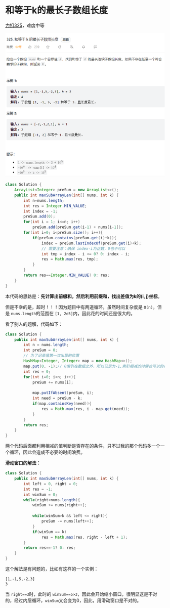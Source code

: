 # 和等于k的最长子数组长度

[力扣325](https://leetcode.cn/problems/maximum-size-subarray-sum-equals-k/?show=1)，难度中等

![image-20230714170611494](https://raw.githubusercontent.com/lqyspace/mypic/master/PicBed/202307141706549.png)

```java
class Solution {
    ArrayList<Integer> preSum = new ArrayList<>();
    public int maxSubArrayLen(int[] nums, int k) {
        int n=nums.length;
        int res = Integer.MIN_VALUE;
        int index = -1;
        preSum.add(0);
        for(int i = 1; i<=n; i++)
            preSum.add(preSum.get(i-1) + nums[i-1]);
        for(int i=0; i<preSum.size(); i++){
            if(preSum.contains(preSum.get(i)+k)){
                index = preSum.lastIndexOf(preSum.get(i)+k);
                // 需要注意：确保 index-i为正数，0也不可以
                int tmp = index - i <= 0? 0: index - i;
                res = Math.max(res, tmp);
            }
        }
        return res==Integer.MIN_VALUE? 0: res;
    }
}
```

本代码的思路是：**先计算出前缀和，然后利用前缀和，找出差值为k的(i, j)坐标**。

但是不幸的是，超时！！！因为题目中有两道循环，虽然时间复杂度是 `O(n)`，但是 `nums.length`的范围在 `[1, 2e5]`内，因此花的时间还是很大的。

看了别人的题解，代码如下：

```java
class Solution {
    public int maxSubArrayLen(int[] nums, int k) {
		int n = nums.length;
        int preSum = 0;
        // 为了记录值第一次出现的位置
        HashMap<Integer, Integer> map = new HashMap<>();
        map.put(0, -1);// 0索引在数组之外，所以记录为-1,索引相减的时候也可以的得到正确值
        int res = 0;
        for(int i=0; i<n; i++){
            preSum += nums[i];
            
            map.putIfAbsent(preSum, i);
            int need = preSum - k;
            if(map.containsKey(need)){
                res = Math.max(res, i - map.get(need));
            }
        }
        return res;
    }
}
```

两个代码后面都利用相减的值判断是否存在的条件，只不过我的那个代码多一个一个循环，因此会造成不必要的时间浪费。





**滑动窗口的解法：**

```java
class Solution {
    public int maxSubArrayLen(int[] nums, int k) {
		int left = 0, right = 0;
        int res = -1;
        int winSum = 0;
        while(right<nums.length){
            winSum += nums[right++];
            
            while(winSum>k && left <= right){
                preSum -= nums[left++];
            }
            if(winSum == k)
                res = Math.max(res, right - left + 1);
        }
        return res==-1? 0: res;
    }
}
```

这个解法是有问题的，比如有这样的一个实例：

```
[1,-1,5,-2,3]
3
```

当 `right==3`时，此时的 `winSum==5>3`，因此会开始缩小窗口，很明显这是不对的，经过内层循环，`winSum`又会变为0，因此，用滑动窗口是不对的。